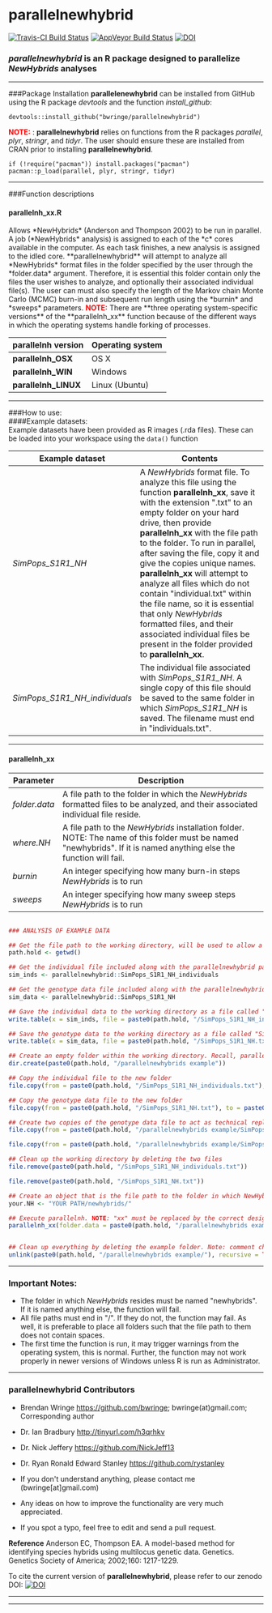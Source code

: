 # parallelnewhybrid 
[![Travis-CI Build Status](https://travis-ci.org/thierrygosselin/parallelnewhybrid.svg?branch=master)](https://travis-ci.org/thierrygosselin/parallelnewhybrid)
[![AppVeyor Build Status](https://ci.appveyor.com/api/projects/status/github/bwringe/parallelnewhybrid?branch=master&svg=true)](https://ci.appveyor.com/project/bwringe/parallelnewhybrid)
[![DOI](https://zenodo.org/badge/21962/bwringe/parallelnewhybrid.svg)](https://zenodo.org/badge/latestdoi/21962/bwringe/parallelnewhybrid)

### ***parallelnewhybrid*** is an R package designed to parallelize *NewHybrids* analyses


***  

###Package Installation
**parallelenewhybrid** can be installed from GitHub using the R package *devtools* and the function *install_github*:  
```
devtools::install_github("bwringe/parallelnewhybrid")
```
<span style = "color:red"> <strong>NOTE:</strong></span> : **parallelnewhybrid** relies on functions from the R packages *parallel*, *plyr*, *stringr*, and *tidyr*. The user should ensure these are installed from CRAN prior to installing **parallelnewhybrid**.
```
if (!require("pacman")) install.packages("pacman")
pacman::p_load(parallel, plyr, stringr, tidyr)
```

***  

###Function descriptions
<h4 class="text-primary">parallelnh_xx.R</h4>
Allows *NewHybrids* (Anderson and Thompson 2002) to be run in parallel. A job (*NewHybrids* analysis) is assigned to each of the *c* cores available in the computer. As each task finishes, a new analysis is assigned to the idled core.  
**parallelnewhybrid** will attempt to analyze all *NewHybrids* format files in the folder specified by the user through the *folder.data* argument. Therefore, it is essential this folder contain only the files the user wishes to analyze, and optionally their associated individual file(s).  
The user can must also specify the length of the Markov chain Monte Carlo (MCMC) burn-in and subsequent run length using the *burnin* and *sweeps* parameters.  
<span style = "color:red"> <strong>NOTE:</strong></span> There are **three operating system-specific versions** of the **parallelnh_xx** function because of the different ways in which the operating systems handle forking of processes.  

**parallelnh version**|**Operating system**
------------|----------
**parallelnh_OSX** | OS X
**parallelnh_WIN** | Windows
**parallelnh_LINUX** | Linux (Ubuntu)

***  

###How to use:  
####Example datasets:  
Example datasets have been provided as R images (.rda files). These can be loaded into your workspace using the ``data()`` function  

**Example dataset** | **Contents**  
------------|---------------------------------------------------------------  
*SimPops\_S1R1_NH* | A *NewHybrids* format file. To analyze this file using the function **parallelnh_xx**, save it with the extension ".txt" to an empty folder on your hard drive, then provide **parallelnh_xx** with the file path to the folder. To run in parallel, after saving the file, copy it and give the copies unique names. **parallelnh_xx** will attempt to analyze all files which do not contain "individual.txt" within the file name, so it is essential that only *NewHybrids* formatted files, and their associated individual files be present in the folder provided to **parallelnh_xx**.
*SimPops\_S1R1_NH_individuals* | The individual file associated with *SimPops\_S1R1_NH*. A single copy of this file should be saved to the same folder in which *SimPops\_S1R1_NH* is saved. The filename must end in "individuals.txt".

***  
<h4 class="text-primary">parallelnh_xx</h4>  

**Parameter** | **Description**
------------|---------------------------------------------------------------  
*folder.data*| A file path to the folder in which the *NewHybrids* formatted files to be analyzed, and their associated individual file reside.
*where.NH* | A file path to the *NewHybrids* installation folder. NOTE: The name of this folder must be named "newhybrids". If it is named anything else the function will fail.
*burnin* | An integer specifying how many burn-in steps *NewHybrids* is to run
*sweeps* | An integer specifying how many sweep steps *NewHybrids* is to run  

```r

### ANALYSIS OF EXAMPLE DATA

## Get the file path to the working directory, will be used to allow a universal example
path.hold <- getwd()

## Get the individual file included along with the parallelnewhybrid package and make it an object
sim_inds <- parallelnewhybrid::SimPops_S1R1_NH_individuals

## Get the genotype data file included along with the parallelnewhybrid package and make it an object
sim_data <- parallelnewhybrid::SimPops_S1R1_NH

## Gave the individual data to the working directory as a file called "SimPops_S1R1_NH_individuals.txt"
write.table(x = sim_inds, file = paste0(path.hold, "/SimPops_S1R1_NH_individuals.txt"), row.names = FALSE, col.names = FALSE, quote = FALSE)

## Save the genotype data to the working directory as a file called "SimPops_S1R1_NH.txt"
write.table(x = sim_data, file = paste0(path.hold, "/SimPops_S1R1_NH.txt"), row.names = FALSE, col.names = FALSE, quote = FALSE)

## Create an empty folder within the working directory. Recall, parallelnewhybrids will analyze all files within the folder it is specified, but if there are files that are not NewHybrids format, or individual files, it will fail.
dir.create(paste0(path.hold, "/parallelnewhybrids example"))

## Copy the individual file to the new folder
file.copy(from = paste0(path.hold, "/SimPops_S1R1_NH_individuals.txt"), to = paste0(path.hold, "/parallelnewhybrids example"))

## Copy the genotype data file to the new folder
file.copy(from = paste0(path.hold, "/SimPops_S1R1_NH.txt"), to = paste0(path.hold, "/parallelnewhybrids example"))

## Create two copies of the genotype data file to act as technical replicates of the NewHybrids simulation based analysis. This will also serve demonstrate the parallel capabilities of parallelnewhybrid.
file.copy(from = paste0(path.hold, "/parallelnewhybrids example/SimPops_S1R1_NH.txt"), to = paste0(path.hold, "/parallelnewhybrids example/SimPops_S1R2_NH.txt"))

file.copy(from = paste0(path.hold, "/parallelnewhybrids example/SimPops_S1R1_NH.txt"), to = paste0(path.hold, "/parallelnewhybrids example/SimPops_S2R3_NH.txt"))

## Clean up the working directory by deleting the two files
file.remove(paste0(path.hold, "/SimPops_S1R1_NH_individuals.txt"))

file.remove(paste0(path.hold, "/SimPops_S1R1_NH.txt"))

## Create an object that is the file path to the folder in which NewHybrids is installed. Note: this folder must be named "newhybrids"
your.NH <- "YOUR PATH/newhybrids/"

## Execute parallelnh. NOTE: "xx" must be replaced by the correct designation for your operating system. burnin and sweep values have been chosen for demonstration only.
parallelnh_xx(folder.data = paste0(path.hold, "/parallelnewhybrids example/"), where.NH = your.NH, burnin = 100, sweeps = 100)


## Clean up everything by deleting the example folder. Note: comment characters have been added to prevent this command being run accidently.
unlink(paste0(path.hold, "/parallelnewhybrids example/"), recursive = TRUE)


```

***  

### Important Notes:

* The folder in which *NewHybrids* resides must be named "newhybrids". If it is named anything else, the function will fail.  
* All file paths must end in "/". If they do not, the function may fail. As well, it is preferable to place all folders such that the file path to them does not contain spaces.  
* The first time the function is run, it may trigger warnings from the operating system, this is normal. Further, the function may not work properly in newer versions of Windows unless R is run as Administrator.  

***

### **parallelnewhybrid** Contributors

* Brendan Wringe <https://github.com/bwringe>; bwringe(at)gmail.com; Corresponding author  
* Dr. Ian Bradbury <http://tinyurl.com/h3qrhkv>  
* Dr. Nick Jeffery <https://github.com/NickJeff13>  
* Dr. Ryan Ronald Edward Stanley <https://github.com/rystanley> 

* If you don't understand anything, please contact me (bwringe[at]gmail.com)
* Any ideas on how to improve the functionality are very much appreciated.
* If you spot a typo, feel free to edit and send a pull request.  

**Reference**
Anderson EC, Thompson EA. A model-based method for identifying
species hybrids using multilocus genetic data.
Genetics. Genetics Society of America;
2002;160: 1217-1229.


To cite the current version of **parallelnewhybrid**, please refer to our zenodo DOI: [![DOI](https://zenodo.org/badge/21962/bwringe/parallelnewhybrid.svg)](https://zenodo.org/badge/latestdoi/21962/bwringe/parallelnewhybrid)

***
***